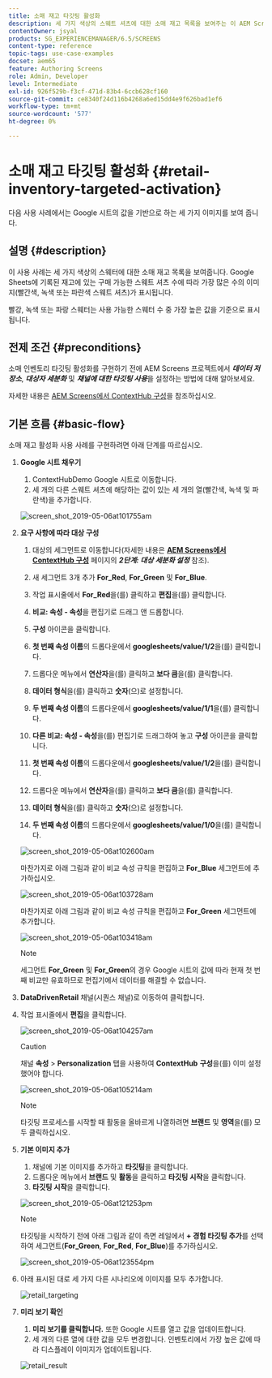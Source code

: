 ```yaml
---
title: 소매 재고 타깃팅 활성화
description: 세 가지 색상의 스웨트 셔츠에 대한 소매 재고 목록을 보여주는 이 AEM Screens 사용 사례에 대해 알아보십시오.
contentOwner: jsyal
products: SG_EXPERIENCEMANAGER/6.5/SCREENS
content-type: reference
topic-tags: use-case-examples
docset: aem65
feature: Authoring Screens
role: Admin, Developer
level: Intermediate
exl-id: 926f529b-f3cf-471d-83b4-6ccb628cf160
source-git-commit: ce8340f24d116b4268a6ed15dd4e9f626bad1ef6
workflow-type: tm+mt
source-wordcount: '577'
ht-degree: 0%

---
```


# 소매 재고 타깃팅 활성화 {#retail-inventory-targeted-activation}

다음 사용 사례에서는 Google 시트의 값을 기반으로 하는 세 가지 이미지를 보여 줍니다.

## 설명 {#description}

이 사용 사례는 세 가지 색상의 스웨터에 대한 소매 재고 목록을 보여줍니다. Google Sheets에 기록된 재고에 있는 구매 가능한 스웨트 셔츠 수에 따라 가장 많은 수의 이미지(빨간색, 녹색 또는 파란색 스웨트 셔츠)가 표시됩니다.

빨강, 녹색 또는 파랑 스웨터는 사용 가능한 스웨터 수 중 가장 높은 값을 기준으로 표시됩니다.

## 전제 조건 {#preconditions}

소매 인벤토리 타깃팅 활성화를 구현하기 전에 AEM Screens 프로젝트에서 ***데이터 저장소***, ***대상자 세분화*** 및 ***채널에 대한 타깃팅 사용***&#x200B;을 설정하는 방법에 대해 알아보세요.

자세한 내용은 [AEM Screens에서 ContextHub 구성](configuring-context-hub.md)을 참조하십시오.

## 기본 흐름 {#basic-flow}

소매 재고 활성화 사용 사례를 구현하려면 아래 단계를 따르십시오.

1. **Google 시트 채우기**

   1. ContextHubDemo Google 시트로 이동합니다.
   1. 세 개의 다른 스웨트 셔츠에 해당하는 값이 있는 세 개의 열(빨간색, 녹색 및 파란색)을 추가합니다.

   ![screen_shot_2019-05-06at101755am](assets/screen_shot_2019-05-06at101755am.png)

1. **요구 사항에 따라 대상 구성**

   1. 대상의 세그먼트로 이동합니다(자세한 내용은 **[AEM Screens에서 ContextHub 구성](configuring-context-hub.md)** 페이지의 ***2단계: 대상 세분화 설정*** 참조).

   1. 새 세그먼트 3개 추가 **For_Red**, **For_Green** 및 **For_Blue**.

   1. 작업 표시줄에서 **For_Red**&#x200B;을(를) 클릭하고 **편집**&#x200B;을(를) 클릭합니다.

   1. **비교: 속성 - 속성**&#x200B;을 편집기로 드래그 앤 드롭합니다.
   1. **구성** 아이콘을 클릭합니다.
   1. **첫 번째 속성 이름**&#x200B;의 드롭다운에서 **googlesheets/value/1/2**&#x200B;을(를) 클릭합니다.
   1. 드롭다운 메뉴에서 **연산자**&#x200B;을(를) 클릭하고 **보다 큼**&#x200B;을(를) 클릭합니다.
   1. **데이터 형식**&#x200B;을(를) 클릭하고 **숫자**(으)로 설정합니다.
   1. **두 번째 속성 이름**&#x200B;의 드롭다운에서 **googlesheets/value/1/1**&#x200B;을(를) 클릭합니다.
   1. **다른 비교: 속성 - 속성**&#x200B;을(를) 편집기로 드래그하여 놓고 **구성** 아이콘을 클릭합니다.
   1. **첫 번째 속성 이름**&#x200B;의 드롭다운에서 **googlesheets/value/1/2**&#x200B;을(를) 클릭합니다.
   1. 드롭다운 메뉴에서 **연산자**&#x200B;을(를) 클릭하고 **보다 큼**&#x200B;을(를) 클릭합니다.
   1. **데이터 형식**&#x200B;을(를) 클릭하고 **숫자**(으)로 설정합니다.
   1. **두 번째 속성 이름**&#x200B;의 드롭다운에서 **googlesheets/value/1/0**&#x200B;을(를) 클릭합니다.

   ![screen_shot_2019-05-06at102600am](assets/screen_shot_2019-05-06at102600am.png)

   마찬가지로 아래 그림과 같이 비교 속성 규칙을 편집하고 **For_Blue** 세그먼트에 추가하십시오.

   ![screen_shot_2019-05-06at103728am](assets/screen_shot_2019-05-06at103728am.png)

   마찬가지로 아래 그림과 같이 비교 속성 규칙을 편집하고 **For_Green** 세그먼트에 추가합니다.

   ![screen_shot_2019-05-06at103418am](assets/screen_shot_2019-05-06at103418am.png)

   >[!NOTE]
   >
   >세그먼트 **For_Green** 및 **For_Green**&#x200B;의 경우 Google 시트의 값에 따라 현재 첫 번째 비교만 유효하므로 편집기에서 데이터를 해결할 수 없습니다.

1. **DataDrivenRetail** 채널(시퀀스 채널)로 이동하여 클릭합니다.
1. 작업 표시줄에서 **편집**&#x200B;을 클릭합니다.

   ![screen_shot_2019-05-06at104257am](assets/screen_shot_2019-05-06at104257am.png)

   >[!CAUTION]
   >
   >채널 **속성** > **Personalization** 탭을 사용하여 **ContextHub** **구성**&#x200B;을(를) 이미 설정했어야 합니다.

   ![screen_shot_2019-05-06at105214am](assets/screen_shot_2019-05-06at105214am.png)

   >[!NOTE]
   >
   >타깃팅 프로세스를 시작할 때 활동을 올바르게 나열하려면 **브랜드** 및 **영역**&#x200B;을(를) 모두 클릭하십시오.

1. **기본 이미지 추가**

   1. 채널에 기본 이미지를 추가하고 **타깃팅**&#x200B;을 클릭합니다.
   1. 드롭다운 메뉴에서 **브랜드** 및 **활동**&#x200B;을 클릭하고 **타깃팅 시작**&#x200B;을 클릭합니다.
   1. **타깃팅 시작**&#x200B;을 클릭합니다.

   ![screen_shot_2019-05-06at121253pm](assets/screen_shot_2019-05-06at121253pm.png)

   >[!NOTE]
   >
   >타깃팅을 시작하기 전에 아래 그림과 같이 측면 레일에서 **+ 경험 타깃팅 추가**&#x200B;를 선택하여 세그먼트(**For_Green**, **For_Red**, **For_Blue**)를 추가하십시오.

   ![screen_shot_2019-05-06at123554pm](assets/screen_shot_2019-05-06at123554pm.png)

1. 아래 표시된 대로 세 가지 다른 시나리오에 이미지를 모두 추가합니다.

   ![retail_targeting](assets/retail_targeting.gif)

1. **미리 보기 확인**

   1. **미리 보기를 클릭합니다.** 또한 Google 시트를 열고 값을 업데이트합니다.
   1. 세 개의 다른 열에 대한 값을 모두 변경합니다. 인벤토리에서 가장 높은 값에 따라 디스플레이 이미지가 업데이트됩니다.

   ![retail_result](assets/retail_result.gif)
